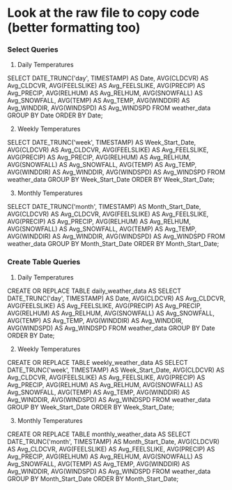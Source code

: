 # Look at the raw file to copy code (better formatting too)
### Select Queries
1. Daily Temperatures

SELECT 
    DATE_TRUNC('day', TIMESTAMP) AS Date,
    AVG(CLDCVR) AS Avg_CLDCVR,
    AVG(FEELSLIKE) AS Avg_FEELSLIKE,
    AVG(PRECIP) AS Avg_PRECIP,
    AVG(RELHUM) AS Avg_RELHUM,
    AVG(SNOWFALL) AS Avg_SNOWFALL,
    AVG(TEMP) AS Avg_TEMP,
    AVG(WINDDIR) AS Avg_WINDDIR,
    AVG(WINDSPD) AS Avg_WINDSPD
FROM 
    weather_data
GROUP BY 
    Date
ORDER BY 
    Date;


2. Weekly Temperatures

SELECT 
    DATE_TRUNC('week', TIMESTAMP) AS Week_Start_Date,
    AVG(CLDCVR) AS Avg_CLDCVR,
    AVG(FEELSLIKE) AS Avg_FEELSLIKE,
    AVG(PRECIP) AS Avg_PRECIP,
    AVG(RELHUM) AS Avg_RELHUM,
    AVG(SNOWFALL) AS Avg_SNOWFALL,
    AVG(TEMP) AS Avg_TEMP,
    AVG(WINDDIR) AS Avg_WINDDIR,
    AVG(WINDSPD) AS Avg_WINDSPD
FROM 
    weather_data
GROUP BY 
    Week_Start_Date
ORDER BY 
    Week_Start_Date;


3. Monthly Temperatures

SELECT 
    DATE_TRUNC('month', TIMESTAMP) AS Month_Start_Date,
    AVG(CLDCVR) AS Avg_CLDCVR,
    AVG(FEELSLIKE) AS Avg_FEELSLIKE,
    AVG(PRECIP) AS Avg_PRECIP,
    AVG(RELHUM) AS Avg_RELHUM,
    AVG(SNOWFALL) AS Avg_SNOWFALL,
    AVG(TEMP) AS Avg_TEMP,
    AVG(WINDDIR) AS Avg_WINDDIR,
    AVG(WINDSPD) AS Avg_WINDSPD
FROM 
    weather_data
GROUP BY 
    Month_Start_Date
ORDER BY 
    Month_Start_Date;


### Create Table Queries

1. Daily Temperatures

CREATE OR REPLACE TABLE daily_weather_data AS
SELECT
    DATE_TRUNC('day', TIMESTAMP) AS Date,
    AVG(CLDCVR) AS Avg_CLDCVR,
    AVG(FEELSLIKE) AS Avg_FEELSLIKE,
    AVG(PRECIP) AS Avg_PRECIP,
    AVG(RELHUM) AS Avg_RELHUM,
    AVG(SNOWFALL) AS Avg_SNOWFALL,
    AVG(TEMP) AS Avg_TEMP,
    AVG(WINDDIR) AS Avg_WINDDIR,
    AVG(WINDSPD) AS Avg_WINDSPD
FROM weather_data
GROUP BY Date
ORDER BY Date;

2. Weekly Temperatures

CREATE OR REPLACE TABLE weekly_weather_data AS
SELECT 
    DATE_TRUNC('week', TIMESTAMP) AS Week_Start_Date,
    AVG(CLDCVR) AS Avg_CLDCVR,
    AVG(FEELSLIKE) AS Avg_FEELSLIKE,
    AVG(PRECIP) AS Avg_PRECIP,
    AVG(RELHUM) AS Avg_RELHUM,
    AVG(SNOWFALL) AS Avg_SNOWFALL,
    AVG(TEMP) AS Avg_TEMP,
    AVG(WINDDIR) AS Avg_WINDDIR,
    AVG(WINDSPD) AS Avg_WINDSPD
FROM 
    weather_data
GROUP BY 
    Week_Start_Date
ORDER BY 
    Week_Start_Date;


3. Monthly Temperatures

CREATE OR REPLACE TABLE monthly_weather_data AS
SELECT 
    DATE_TRUNC('month', TIMESTAMP) AS Month_Start_Date,
    AVG(CLDCVR) AS Avg_CLDCVR,
    AVG(FEELSLIKE) AS Avg_FEELSLIKE,
    AVG(PRECIP) AS Avg_PRECIP,
    AVG(RELHUM) AS Avg_RELHUM,
    AVG(SNOWFALL) AS Avg_SNOWFALL,
    AVG(TEMP) AS Avg_TEMP,
    AVG(WINDDIR) AS Avg_WINDDIR,
    AVG(WINDSPD) AS Avg_WINDSPD
FROM 
    weather_data
GROUP BY 
    Month_Start_Date
ORDER BY 
    Month_Start_Date;

